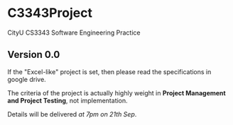 # C3343Project
CityU CS3343 Software Engineering Practice

## Version 0.0

If the "Excel-like" project is set, then please read the specifications in google drive.

The criteria of the project is actually highly weight in **Project Management and Project Testing**, not implementation.

Details will be delivered *at 7pm on 21th Sep*.
